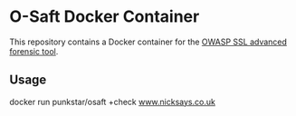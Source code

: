 # O-Saft Docker Container

This repository contains a Docker container for the [OWASP SSL advanced forensic tool](https://github.com/OWASP/O-Saft).

## Usage

  docker run punkstar/osaft +check www.nicksays.co.uk
